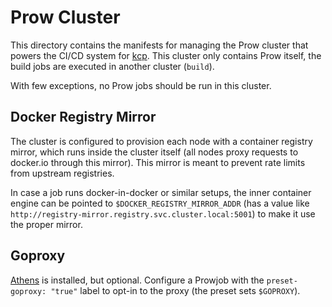 # Prow Cluster

This directory contains the manifests for managing the Prow cluster that
powers the CI/CD system for [kcp](https://github.com/kcp-dev/kcp). This
cluster only contains Prow itself, the build jobs are executed in another
cluster (`build`).

With few exceptions, no Prow jobs should be run in this cluster.

## Docker Registry Mirror

The cluster is configured to provision each node with a container registry
mirror, which runs inside the cluster itself (all nodes proxy requests to
docker.io through this mirror). This mirror is meant to prevent rate limits
from upstream registries.

In case a job runs docker-in-docker or similar setups, the inner container
engine can be pointed to `$DOCKER_REGISTRY_MIRROR_ADDR` (has a value like
`http://registry-mirror.registry.svc.cluster.local:5001`) to make it use
the proper mirror.

## Goproxy

[Athens](https://github.com/gomods/athens) is installed, but optional.
Configure a Prowjob with the `preset-goproxy: "true"` label to opt-in to
the proxy (the preset sets `$GOPROXY`).
